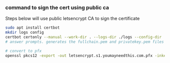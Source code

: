 ### command to sign the cert using public ca
Steps below will use public letsencrypt CA to sign the certificate

```bash
sudo apt install certbot
mkdir logs config
certbot certonly --manual --work-dir . --logs-dir ./logs --config-dir ./config
# answer prompts. generates the fullchain.pem and privatekey.pem files under ./config/live/s1.youmayneedthis.com/

# convert to pfx
openssl pkcs12 -export -out letsencrypt.s1.youmayneedthis.com.pfx -inkey ./config/live/s1.youmayneedthis.com/privkey.pem -in ./config/live/s1.youmayneedthis.com/fullchain.pem
```
